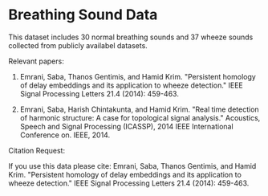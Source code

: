 # Breathing Sound Data
This dataset includes 30 normal breathing sounds and 37 wheeze sounds collected from publicly availabel datasets.

Relevant papers:



1) Emrani, Saba, Thanos Gentimis, and Hamid Krim. "Persistent homology of delay embeddings and its application to wheeze detection." IEEE Signal Processing Letters 21.4 (2014): 459-463.


2) Emrani, Saba, Harish Chintakunta, and Hamid Krim. "Real time detection of harmonic structure: A case for topological signal analysis." Acoustics, Speech and Signal Processing (ICASSP), 2014 IEEE International Conference on. IEEE, 2014.



Citation Request:



If you use this data please cite: Emrani, Saba, Thanos Gentimis, and Hamid Krim. "Persistent homology of delay embeddings and its application to wheeze detection." IEEE Signal Processing Letters 21.4 (2014): 459-463.
